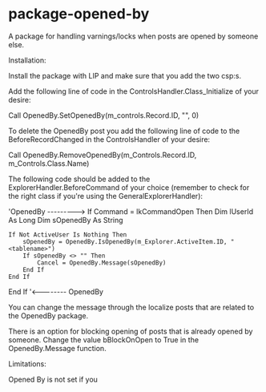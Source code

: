 # package-opened-by

A package for handling varnings/locks when posts are opened by someone else.

Installation:

Install the package with LIP and make sure that you add the two csp:s.

Add the following line of code in the ControlsHandler.Class_Initialize of your desire:
 
Call OpenedBy.SetOpenedBy(m_controls.Record.ID, "<tablename>", 0)

To delete the OpenedBy post you add the following line of code to the BeforeRecordChanged in the ControlsHandler of your desire:

Call OpenedBy.RemoveOpenedBy(m_Controls.Record.ID, m_Controls.Class.Name)

The following code should be added to the ExplorerHandler.BeforeCommand of your choice (remember to check for the right class if you're using the GeneralExplorerHandler):

'OpenedBy --------->
If Command = lkCommandOpen Then
    Dim lUserId As Long
    Dim sOpenedBy As String
        
    If Not ActiveUser Is Nothing Then    
        sOpenedBy = OpenedBy.IsOpenedBy(m_Explorer.ActiveItem.ID, "<tablename>")
        If sOpenedBy <> "" Then
            Cancel = OpenedBy.Message(sOpenedBy)
        End If
    End If
End If
'<-------- OpenedBy

You can change the message through the localize posts that are related to the OpenedBy package.

There is an option for blocking opening of posts that is already opened by someone. Change the value bBlockOnOpen to True in the OpenedBy.Message function.

Limitations:

Opened By is not set if you
